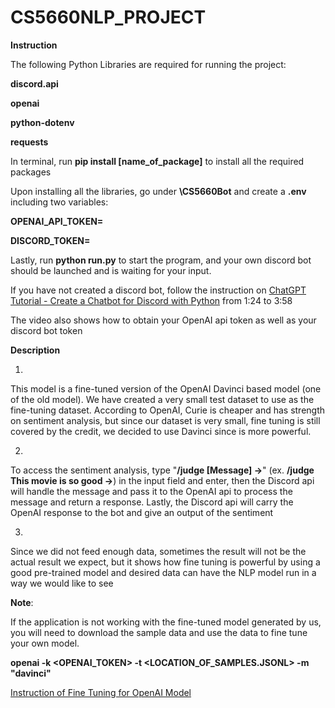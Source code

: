 # CS5660NLP_PROJECT

**Instruction**

The following Python Libraries are required for running the project:

**discord.api**

**openai**

**python-dotenv**

**requests**

In terminal, run **pip install [name_of_package]** to install all the required packages

Upon installing all the libraries, go under **\CS5660Bot** and create a **.env** including two variables:

**OPENAI_API_TOKEN=**

**DISCORD_TOKEN=**

Lastly, run **python run.py** to start the program, and your own discord bot should be launched and is waiting for your input.

If you have not created a discord bot, follow the instruction on [ChatGPT Tutorial - Create a Chatbot for Discord with Python](https://www.youtube.com/watch?v=wdgVv4UP08c) from 1:24 to 3:58

The video also shows how to obtain your OpenAI api token as well as your discord bot token

**Description**

1.
This model is a fine-tuned version of the OpenAI Davinci based model (one of the old model). We have created a very small test dataset to use as the fine-tuning dataset. According to OpenAI, Curie is cheaper and has strength on sentiment analysis, but since our dataset is very small, fine tuning is still covered by the credit, we decided to use Davinci since is more powerful. 

2.
To access the sentiment analysis, type "**/judge [Message] ->**" (ex. **/judge This movie is so good ->**) in the input field and enter, then the Discord api will handle the message and pass it to the OpenAI api to process the message and return a response. Lastly, the Discord api will carry the OpenAI response to the bot and give an output of the sentiment 

  3.
Since we did not feed enough data, sometimes the result will not be the actual result we expect, but it shows how fine tuning is powerful by using a good pre-trained model and desired data can have the NLP model run in a way we would like to see 

  
**Note**:

If the application is not working with the fine-tuned model generated by us, you will need to download the sample data and use the data to fine tune your own model. 


**openai -k <OPENAI_TOKEN> -t <LOCATION_OF_SAMPLES.JSONL> -m "davinci"**

[Instruction of Fine Tuning for OpenAI Model](https://platform.openai.com/docs/guides/fine-tuning)




